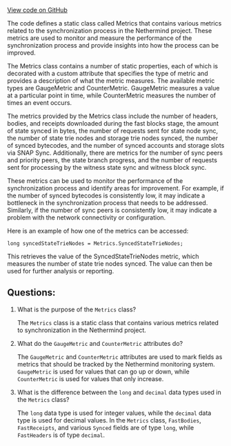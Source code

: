 [View code on GitHub](https://github.com/nethermindeth/nethermind/Nethermind.Synchronization/Metrics.cs)

The code defines a static class called Metrics that contains various metrics related to the synchronization process in the Nethermind project. These metrics are used to monitor and measure the performance of the synchronization process and provide insights into how the process can be improved.

The Metrics class contains a number of static properties, each of which is decorated with a custom attribute that specifies the type of metric and provides a description of what the metric measures. The available metric types are GaugeMetric and CounterMetric. GaugeMetric measures a value at a particular point in time, while CounterMetric measures the number of times an event occurs.

The metrics provided by the Metrics class include the number of headers, bodies, and receipts downloaded during the fast blocks stage, the amount of state synced in bytes, the number of requests sent for state node sync, the number of state trie nodes and storage trie nodes synced, the number of synced bytecodes, and the number of synced accounts and storage slots via SNAP Sync. Additionally, there are metrics for the number of sync peers and priority peers, the state branch progress, and the number of requests sent for processing by the witness state sync and witness block sync.

These metrics can be used to monitor the performance of the synchronization process and identify areas for improvement. For example, if the number of synced bytecodes is consistently low, it may indicate a bottleneck in the synchronization process that needs to be addressed. Similarly, if the number of sync peers is consistently low, it may indicate a problem with the network connectivity or configuration.

Here is an example of how one of the metrics can be accessed:

```
long syncedStateTrieNodes = Metrics.SyncedStateTrieNodes;
```

This retrieves the value of the SyncedStateTrieNodes metric, which measures the number of state trie nodes synced. The value can then be used for further analysis or reporting.
## Questions: 
 1. What is the purpose of the `Metrics` class?
    
    The `Metrics` class is a static class that contains various metrics related to synchronization in the Nethermind project.

2. What do the `GaugeMetric` and `CounterMetric` attributes do?
    
    The `GaugeMetric` and `CounterMetric` attributes are used to mark fields as metrics that should be tracked by the Nethermind monitoring system. `GaugeMetric` is used for values that can go up or down, while `CounterMetric` is used for values that only increase.

3. What is the difference between the `long` and `decimal` data types used in the `Metrics` class?
    
    The `long` data type is used for integer values, while the `decimal` data type is used for decimal values. In the `Metrics` class, `FastBodies`, `FastReceipts`, and various `Synced` fields are of type `long`, while `FastHeaders` is of type `decimal`.